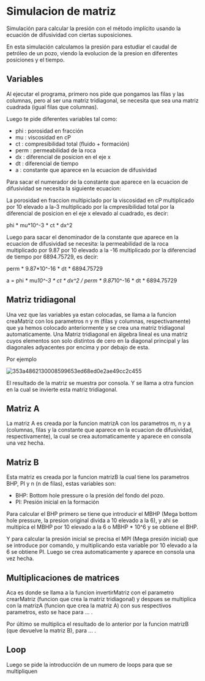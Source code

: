 # Simulacion de matriz

Simulación para calcular la presión con el método implícito usando la ecuación de difusividad con ciertas suposiciones.

En esta simulación calculamos la presión para estudiar el caudal de petróleo de un pozo, viendo la evolucion de la presion en diferentes posiciones y el tiempo.

## Variables
Al ejecutar el programa, primero nos pide que pongamos las filas y las columnas, pero al ser una matriz tridiagonal, se necesita que sea una matriz cuadrada (igual filas que columnas).

Luego te pide diferentes variables tal como:
 - phi : porosidad en fracción
 - mu : viscosidad en cP
 - ct : compresibilidad total (fluido + formación)
 - perm : permeabilidad de la roca
 - dx : diferencial de posicion en el eje x
 - dt : diferencial de tiempo
 - a : constante que aparece en la ecuacion de difusividad

Para sacar el numerador de la constante que aparece en la ecuacion de difusividad se necesita la siguiente ecuacion:

La porosidad en fraccion multipiclado por la viscosidad en cP multiplicado por 10 elevado a la-3 multiplicado por la cmpresibilidad total por la diferencial de posicion en el eje x elevado al cuadrado, es decir:

phi * mu*10^-3 * ct * dx^2

Luego para sacar el denominador de la constante que aparece en la ecuacion de difusividad se necesita: 
la permeabilidad de la roca multiplicado por 9.87 por 10 elevado a la -16 multiplicado por la diferenciad de tiempo por 6894.75729, es decir:

perm * 9.87*10^-16 * dt * 6894.75729

a = phi * mu*10^-3 * ct * dx^2 / perm * 9.87*10^-16 * dt * 6894.75729
    
## Matriz tridiagonal

Una vez que las variables ya estan colocadas, se llama a la funcion creaMatriz con los parametros n y m (filas y columnas, respectivamente) que ya hemos colocado anteriormente y se crea una matriz tridiagonal automaticamente.
Una Matriz tridiagonal en álgebra lineal es una matriz cuyos elementos son solo distintos de cero en la diagonal principal y las diagonales adyacentes por encima y por debajo de esta.

Por ejemplo

![353a4862130008599653ed68ed0e2ae49cc2c455](https://user-images.githubusercontent.com/69403501/169623124-d63a5f7e-ccef-4579-b61c-e867ba035c9f.svg)

El resultado de la matriz se muestra por consola. Y se llama a otra funcion en la cual se invierte esta matriz tridiagonal.

## Matriz A

La matriz A es creada por la funcion matrizA con los parametros m, n y a (columnas, filas y la constante que aparece en la ecuacion de difusividad, respectivamente), la cual se crea automaticamente y aparece en consola una vez hecha.

## Matriz B 

Esta matriz es creada por la funcion matrizB la cual tiene los parametros BHP, PI y n (n de filas), estas variables son:
 - BHP: Bottom hole pressure o la presión del fondo del pozo.
 - PI: Presión inicial en la formación

Para calcular el BHP primero se tiene que introducir el MBHP (Mega bottom hole pressure, la presion original divida a 10 elevado a la 6), y ahi se multipica el MBHP por 10 elevado a la 6 o MBHP * 10^6 y se obtiene el BHP.

Y para calcular la presión inicial se precisa el MPI (Mega presión inicial) que se introduce por comando, y multiplicando esta variable por 10 elevado a la 6 se obtiene PI.
Luego se crea automaticamente y aparece en consola una vez hecha.

## Multiplicaciones de matrices

Aca es donde se llama a la funcion invertirMatriz con el parametro crearMatriz (funcion que crea la matriz tridiagonal) y despues se multiplica con la matrizA (funcion que crea la matriz A) con sus respectivos parametros, esto se hace para ... .

Por último se multiplica el resultado de lo anterior por la funcion matrizB (que devuelve la matriz B), para ... .

## Loop

Luego se pide la introducción de un numero de loops para que se multipliquen 
